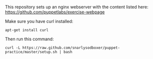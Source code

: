 This repository sets up an nginx webserver with the content listed here: https://github.com/puppetlabs/exercise-webpage

Make sure you have curl installed:

    apt-get install curl

Then run this command:

    curl -L https://raw.github.com/snarlysodboxer/puppet-practice/master/setup.sh | bash
